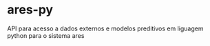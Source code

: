 # ares-py
API para acesso a dados externos e modelos preditivos em liguagem python para o sistema ares
